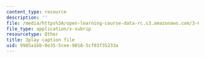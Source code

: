 ```yaml
---
content_type: resource
description: ''
file: /media/https%3A/open-learning-course-data-rc.s3.amazonaws.com/3-60-symmetry-structure-and-tensor-properties-of-materials-fall-2005/9985a1bb0e355cee90185cf03f35233a_JKUrC05a-4k.vtt
file_type: application/x-subrip
resourcetype: Other
title: 3play caption file
uid: 9985a1bb-0e35-5cee-9018-5cf03f35233a
---
```


